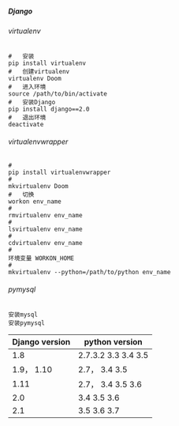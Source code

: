 ##### Django

###### virtualenv

```shell
#	安装
pip install virtualenv
#	创建virtualenv
virtualenv Doom
#	进入环境
source /path/to/bin/activate
#	安装Django
pip install django==2.0
#	退出环境
deactivate
```

###### virtualenvwrapper

```shell
#	
pip install virtualenvwrapper
#
mkvirtualenv Doom
#	切换
workon env_name
#	
rmvirtualenv env_name
#
lsvirtualenv env_name
#
cdvirtualenv env_name
#
环境变量 WORKON_HOME
#
mkvirtualenv --python=/path/to/python env_name
```

###### pymysql

```shell
安装mysql
安装pymysql
```

| Django version | python version      |
| -------------- | ------------------- |
| 1.8            | 2.7.3.2 3.3 3.4 3.5 |
| 1.9， 1.10     | 2.7， 3.4 3.5       |
| 1.11           | 2.7， 3.4 3.5 3.6   |
| 2.0            | 3.4 3.5 3.6         |
| 2.1            | 3.5 3.6 3.7         |

